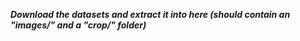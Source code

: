 ***Download the datasets and extract it into here (should contain an "images/" and a "crop/" folder)***
